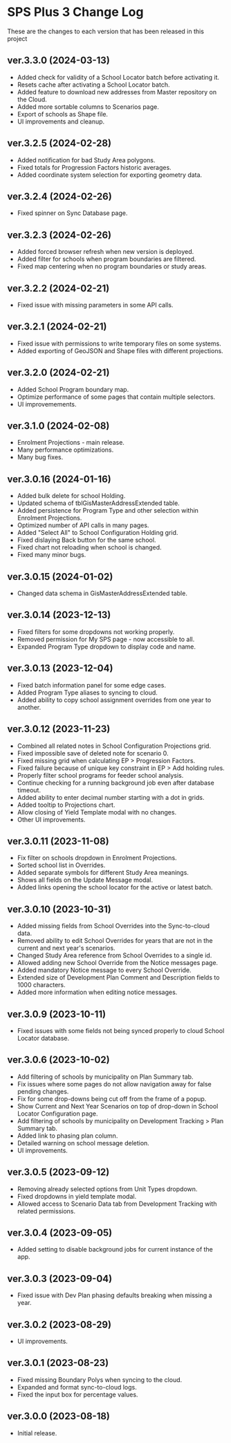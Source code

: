 # SPS Plus 3 Change Log

These are the changes to each version that has been released in this project

## ver.3.3.0 (2024-03-13)

- Added check for validity of a School Locator batch before activating it.
- Resets cache after activating a School Locator batch.
- Added feature to download new addresses from Master repository on the Cloud.
- Added more sortable columns to Scenarios page.
- Export of schools as Shape file.
- UI improvements and cleanup.

## ver.3.2.5 (2024-02-28)

- Added notification for bad Study Area polygons.
- Fixed totals for Progression Factors historic averages.
- Added coordinate system selection for exporting geometry data.

## ver.3.2.4 (2024-02-26)

- Fixed spinner on Sync Database page.

## ver.3.2.3 (2024-02-26)

- Added forced browser refresh when new version is deployed.
- Added filter for schools when program boundaries are filtered.
- Fixed map centering when no program boundaries or study areas.

## ver.3.2.2 (2024-02-21)

- Fixed issue with missing parameters in some API calls.

## ver.3.2.1 (2024-02-21)

- Fixed issue with permissions to write temporary files on some systems.
- Added exporting of GeoJSON and Shape files with different projections.

## ver.3.2.0 (2024-02-21)

- Added School Program boundary map.
- Optimize performance of some pages that contain multiple selectors.
- UI improvemements.

## ver.3.1.0 (2024-02-08)

- Enrolment Projections - main release.
- Many performance optimizations.
- Many bug fixes.

## ver.3.0.16 (2024-01-16)

- Added bulk delete for school Holding.
- Updated schema of tblGisMasterAddressExtended table.
- Added persistence for Program Type and other selection within Enrolment Projections.
- Optimized number of API calls in many pages.
- Added "Select All" to School Configuration Holding grid.
- Fixed dislaying Back button for the same school.
- Fixed chart not reloading when school is changed.
- Fixed many minor bugs.

## ver.3.0.15 (2024-01-02)

- Changed data schema in GisMasterAddressExtended table.

## ver.3.0.14 (2023-12-13)

- Fixed filters for some dropdowns not working properly.
- Removed permission for My SPS page - now accessible to all.
- Expanded Program Type dropdown to display code and name.

## ver.3.0.13 (2023-12-04)

- Fixed batch information panel for some edge cases.
- Added Program Type aliases to syncing to cloud.
- Added ability to copy school assignment overrides from one year to another.

## ver.3.0.12 (2023-11-23)

- Combined all related notes in School Configuration Projections grid.
- Fixed impossible save of deleted note for scenario 0.
- Fixed missing grid when calculating EP > Progression Factors.
- Fixed failure because of unique key constraint in EP > Add holding rules.
- Properly filter school programs for feeder school analysis.
- Continue checking for a running background job even after database timeout.
- Added ability to enter decimal number starting with a dot in grids.
- Added tooltip to Projections chart.
- Allow closing of Yield Template modal with no changes.
- Other UI improvements.

## ver.3.0.11 (2023-11-08)

- Fix filter on schools dropdown in Enrolment Projections.
- Sorted school list in Overrides.
- Added separate symbols for different Study Area meanings.
- Shows all fields on the Update Message modal.
- Added links opening the school locator for the active or latest batch.

## ver.3.0.10 (2023-10-31)
- Added missing fields from School Overrides into the Sync-to-cloud data.
- Removed ability to edit School Overrides for years that are not in the current and next year's scenarios.
- Changed Study Area reference from School Overrides to a single id.
- Allowed adding new School Override from the Notice messages page.
- Added mandatory Notice message to every School Override.
- Extended size of Development Plan Comment and Description fields to 1000 characters.
- Added more information when editing notice messages.

## ver.3.0.9 (2023-10-11)

- Fixed issues with some fields not being synced properly to cloud School Locator database.

## ver.3.0.6 (2023-10-02)

- Add filtering of schools by municipality on Plan Summary tab.
- Fix issues where some pages do not allow navigation away for false pending changes.
- Fix for some drop-downs being cut off from the frame of a popup.
- Show Current and Next Year Scenarios on top of drop-down in School Locator Configuration page.
- Add filtering of schools by municipality on Development Tracking > Plan Summary tab.
- Added link to phasing plan column.
- Detailed warning on school message deletion.
- UI improvements.

## ver.3.0.5 (2023-09-12)

- Removing already selected options from Unit Types dropdown.
- Fixed dropdowns in yield template modal.
- Allowed access to Scenario Data tab from Development Tracking with related permissions.

## ver.3.0.4 (2023-09-05)

- Added setting to disable background jobs for current instance of the app.

## ver.3.0.3 (2023-09-04)

- Fixed issue with Dev Plan phasing defaults breaking when missing a year.

## ver.3.0.2 (2023-08-29)

- UI improvements.

## ver.3.0.1 (2023-08-23)

- Fixed missing Boundary Polys when syncing to the cloud.
- Expanded and format sync-to-cloud logs.
- Fixed the input box for percentage values.

## ver.3.0.0 (2023-08-18)

- Initial release.
